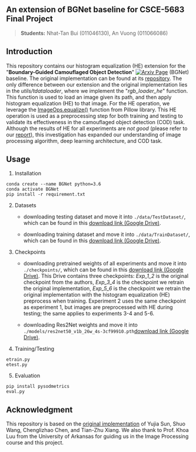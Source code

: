 ## An extension of BGNet baseline for CSCE-5683 Final Project

> **Students:**
> Nhat-Tan Bui (011046130),
> An Vuong (011066086)

## Introduction

This repository contains our histogram equalization (HE) extension for the "**Boundary-Guided Camouflaged Object Detection**" [![Arxiv Page](https://img.shields.io/badge/Arxiv-2207.00794-red?style=flat-square)](https://arxiv.org/abs/2207.00794) (BGNet)  baseline.
The original implementation can be found at its <a href="https://github.com/thograce/BGNet">repository</a>. The only difference between our extension and the original implementation lies in the _utils/tdataloader_, where we implement the "_rgb_loader_he_" function. This function is used to load an image given its path, and then apply histogram equalization (HE) to that image.
For the HE operation, we leverage the <a href="https://pillow.readthedocs.io/en/stable/reference/ImageOps.html#PIL.ImageOps.equalize">ImageOps.equalize()</a> function from Pillow library.
This HE operation is used as a preprocessing step for both training and testing to validate its effectiveness in the camouflaged object detection (COD) task.
Although the results of HE for all experiments are _not good_ (please refer to our <a href="https://drive.google.com/file/d/1BQoDZMORJXoVFHEcnvKdWNUy5g46ckds/view?usp=drive_link">report</a>), this investigation has expanded our understanding of image processing algorithm, deep learning
architecture, and COD task.

## Usage

1. Installation

```
conda create --name BGNet python=3.6
conda activate BGNet
pip install -r requirement.txt
```

2. Datasets

    + downloading testing dataset and move it into `./data/TestDataset/`, 
    which can be found in this [download link (Google Drive)](https://drive.google.com/file/d/1SLRB5Wg1Hdy7CQ74s3mTQ3ChhjFRSFdZ/view?usp=sharing).
    
    + downloading training dataset and move it into `./data/TrainDataset/`, 
    which can be found in this [download link (Google Drive)](https://drive.google.com/file/d/1Kifp7I0n9dlWKXXNIbN7kgyokoRY4Yz7/view?usp=sharing).

3. Checkpoints
    
    + downloading pretrained weights of all experiments and move it into `./checkpoints/`, 
    which can be found in this [download link (Google Drive)](https://drive.google.com/drive/folders/18C9rtogy8caXHfDNaRtcqp9vpDq7bysd?usp=drive_link).
    This Drive contains three checkpoints: _Exp_1_2_ is the original checkpoint from the authors, _Exp_3_4_ is the checkpoint we retrain the original implementation, _Exp_5_6_ is the checkpoint we
    retrain the original implementation with the histogram equalization (HE) preprocess when training. Experiment 2 uses the same checkpoint as experiment 1, but images are preprocessed with HE during testing; the same applies to experiments 3-4 and 5-6.
    
    + downloading Res2Net weights and move it into `./models/res2net50_v1b_26w_4s-3cf99910.pth`[download link (Google Drive)](https://drive.google.com/file/d/1_1N-cx1UpRQo7Ybsjno1PAg4KE1T9e5J/view?usp=sharing).
      
4. Training/Testing
```
etrain.py
etest.py
```

5. Evaluation
```
pip install pysodmetrics
eval.py
```

## Acknowledgment

This repository is based on the <a href="https://github.com/thograce/BGNet">original implementation</a> of Yujia Sun, Shuo Wang, Chenglizhao Chen, and Tian-Zhu Xiang. We also thank to Prof. Khoa Luu from the University of Arkansas for guiding us in the Image Processing course and this project.

